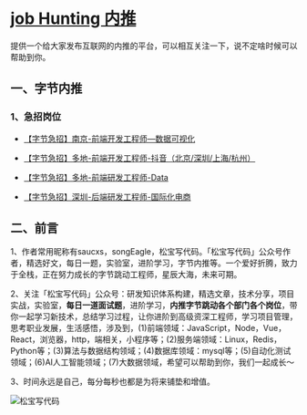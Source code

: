 # [job Hunting 内推](https://github.com/saucxs/job)
提供一个给大家发布互联网的内推的平台，可以相互关注一下，说不定啥时候可以帮助到你。

## 一、字节内推
### 1、急招岗位
+ [【字节急招】南京-前端开发工程师—数据可视化](./bytedance/hot-jd/nj_font_end_jd.md)

+ [【字节急招】多地-前端开发工程师-抖音（北京/深圳/上海/杭州）](./bytedance/hot-jd/douyin_all_city_font_end_jd.md)

+ [【字节急招】多地-前端研发工程师-Data](./bytedance/hot-jd/data_font_end_jd.md)

+ [【字节急招】深圳-后端研发工程师-国际化电商](./bytedance/hot-jd/shenzhen_back_end_jd.md)


## 二、前言
1、作者常用昵称有saucxs，songEagle，松宝写代码。「松宝写代码」公众号作者，精选好文，每日一题，实验室，进阶学习，字节内推等。一个爱好折腾，致力于全栈，正在努力成长的字节跳动工程师，星辰大海，未来可期。

2、关注「松宝写代码」公众号：研发知识体系构建，精选文章，技术分享，项目实战，实验室，**每日一道面试题**，进阶学习，**内推字节跳动各个部门各个岗位**，带你一起学习新技术，总结学习过程，让你进阶到高级资深工程师，学习项目管理，思考职业发展，生活感悟，涉及到，(1)前端领域：JavaScript，Node，Vue，React，浏览器，http，端相关，小程序等；(2)服务端领域：Linux，Redis，Python等；(3)算法与数据结构领域；(4)数据库领域：mysql等；(5)自动化测试领域；(6)AI人工智能领域；(7)大数据领域，希望可以帮助到你，我们一起成长～

3、时间永远是自己，每分每秒也都是为将来铺垫和增值。

![松宝写代码](https://raw.githubusercontent.com/saucxs/full_stack_knowledge_list/master/image/songbao.png?raw=true)

